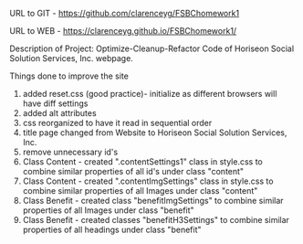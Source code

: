 URL to GIT - https://github.com/clarenceyg/FSBChomework1

URL to WEB - https://clarenceyg.github.io/FSBChomework1/

Description of Project: Optimize-Cleanup-Refactor Code of Horiseon Social Solution Services, Inc. webpage.

Things done to improve the site
1. added reset.css (good practice)- initialize as different browsers will have diff settings
2. added alt attributes
3. css reorganized to have it read in sequential order
4. title page changed from Website to Horiseon Social Solution Services, Inc.
5. remove unnecessary id's
6. Class Content - created ".contentSettings1" class in style.css to combine similar properties of all id's under class "content"
7. Class Content - created ".contentImgSettings" class in style.css to combine similar properties of all Images under class "content"
8. Class Benefit - created class "benefitImgSettings" to combine similar properties of all Images under class "benefit"
9. Class Benefit - created classes "benefitH3Settings" to combine similar properties of all headings under class "benefit"